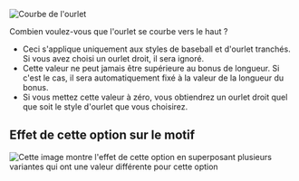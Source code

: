 ![Courbe de l'ourlet](hemcurve.svg)

Combien voulez-vous que l'ourlet se courbe vers le haut ?

<Note>

- Ceci s'applique uniquement aux styles de baseball et d'ourlet tranchés. Si vous avez choisi un ourlet droit, il sera ignoré.
- Cette valeur ne peut jamais être supérieure au bonus de longueur. Si c'est le cas, il sera automatiquement fixé à la valeur de la longueur du bonus.
- Si vous mettez cette valeur à zéro, vous obtiendrez un ourlet droit quel que soit le style d'ourlet que vous choisirez.

</Note>

## Effet de cette option sur le motif

![Cette image montre l'effet de cette option en superposant plusieurs variantes qui ont une valeur différente pour cette option](simon_hemcurve_sample.svg "Effet de cette option sur le motif")
